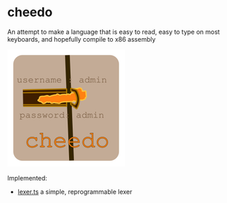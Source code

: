 # cheedo

An attempt to make a language that is easy to read, easy to type on most keyboards, and hopefully compile to x86 assembly

![cheedo](./logo.svg)

Implemented:
- [lexer.ts](./src/lexer.ts) a simple, reprogrammable lexer

